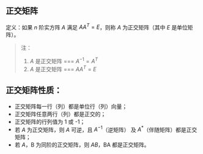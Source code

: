 ## 正交矩阵
定义：如果 $n$ 阶实方阵 $A$ 满足 $AA^T=E$，则称 $A$ 为正交矩阵（其中 $E$ 是单位矩阵）。
> 注：
> 1. $A$ 是正交矩阵 === $A^{-1}=A^T$
> 2. $A$ 是正交矩阵 === $AA^T=E$

## 正交矩阵性质：
- 正交矩阵每一行（列）都是单位行（列）向量；
- 正交矩阵任意两行（列）都是正交的；
- 正交矩阵的行列值为 1 或 -1；
- 若 $A$ 为正交矩阵，则 $A$ 可逆，且 $A^{-1}$（逆矩阵） 及 $A^*$（伴随矩阵）都是正交矩阵；
- 若 $A$，B 为同阶的正交矩阵，则 $AB$，BA 都是正交矩阵。
